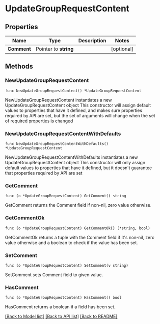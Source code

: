 # UpdateGroupRequestContent

## Properties

Name | Type | Description | Notes
------------ | ------------- | ------------- | -------------
**Comment** | Pointer to **string** |  | [optional] 

## Methods

### NewUpdateGroupRequestContent

`func NewUpdateGroupRequestContent() *UpdateGroupRequestContent`

NewUpdateGroupRequestContent instantiates a new UpdateGroupRequestContent object
This constructor will assign default values to properties that have it defined,
and makes sure properties required by API are set, but the set of arguments
will change when the set of required properties is changed

### NewUpdateGroupRequestContentWithDefaults

`func NewUpdateGroupRequestContentWithDefaults() *UpdateGroupRequestContent`

NewUpdateGroupRequestContentWithDefaults instantiates a new UpdateGroupRequestContent object
This constructor will only assign default values to properties that have it defined,
but it doesn't guarantee that properties required by API are set

### GetComment

`func (o *UpdateGroupRequestContent) GetComment() string`

GetComment returns the Comment field if non-nil, zero value otherwise.

### GetCommentOk

`func (o *UpdateGroupRequestContent) GetCommentOk() (*string, bool)`

GetCommentOk returns a tuple with the Comment field if it's non-nil, zero value otherwise
and a boolean to check if the value has been set.

### SetComment

`func (o *UpdateGroupRequestContent) SetComment(v string)`

SetComment sets Comment field to given value.

### HasComment

`func (o *UpdateGroupRequestContent) HasComment() bool`

HasComment returns a boolean if a field has been set.


[[Back to Model list]](../README.md#documentation-for-models) [[Back to API list]](../README.md#documentation-for-api-endpoints) [[Back to README]](../README.md)


